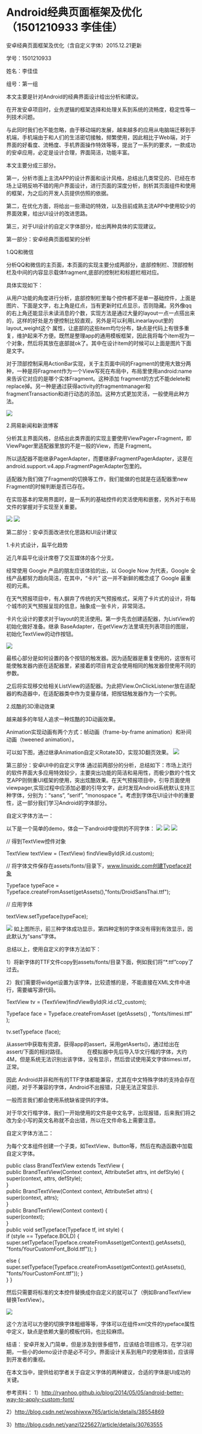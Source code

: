 # Android经典页面框架及优化（1501210933 李佳佳）

安卓经典页面框架及优化（含自定义字体）2015.12.21更新

学号：1501210933

姓名：李佳佳

组号：第一组

本文主要是针对Android的经典界面设计给出分析和建议。

在开发安卓项目时，业务逻辑的框架选择和处理关系到系统的流畅度，稳定性等一列技术问题。

与此同时我们也不能忽略，由于移动端的发展，越来越多的应用从电脑端迁移到手机端，手机端由于和人们的生活密切接触，频繁使用，因此相比于Web端，对于界面的好看度、流畅度、手机界面操作特效等等，提出了一系列的要求，一款成功的安卓应用，必定是设计合理，界面简洁，功能丰富。


本文主要分成三部分。


第一，分析市面上主流APP的设计界面和设计风格，总结出几类常见的、已经在市场上证明反响不错的用户界面设计，进行页面的深度分析，剖析其页面组件和使用的框架，为之后的开发人员提供仿照的依据。


第二，在优化方面，将给出一些滑动的特效，以及目前成熟主流APP中使用较少的界面效果，给出UI设计的改进思路。

第三，对于UI设计的自定义字体部分，给出两种具体的实现建议。


第一部分：安卓经典页面框架的分析

1.QQ和微信

分析QQ和微信的主页面，本页面的实现主要分成两部分，底部控制栏、顶部控制栏及中间的内容显示载体fragment,底部的控制栏和标题栏相对应。


具体实现如下：

从用户功能的角度进行分析，底部控制栏里每个控件都不是单一基础控件，上面是图片、下面是文字，右上角是红点，当有更新时红点显示，否则隐藏。另外像qq的右上角还能显示未读消息的个数，实现方法是通过大量的layout一点一点搭出来的，这样的好处是方便控制比较直观，另外是可以利用Linearlayout里的layout_weight这个 属性，让底部的这些item均匀分布，缺点是代码上有很多重复，维护起来不方便。既然是整理app的通用模板框架，因此我将每个item视为一个对象，然后将其放在底部就ok了。其中在设计item的时候可以上面是图片下面是文字。


对于顶部控制采用ActionBar实现，关于主页面中间的Fragment的使用大致分两种，一种是将Fragment作为一个View写死在布局中，布局里使用android:name来告诉它对应的是哪个实体Fragment。这种添加 fragment的方式不能delete和replace掉。另一种是通过获得activity的fragmentmanager和 fragmentTransaction和进行动态的添加。这种方式更加灵活，一般使用此种方法。


![](wechat1111.PNG)



2.网易新闻和新浪博客

分析其主界面风格，总结出此类界面的实现主要使用ViewPager+Fragment，即ViewPager里适配器里放的不是一般的View，而是 Fragment。

所以适配器不能继承PagerAdapter，而要继承FragmentPagerAdapter，这是在 android.support.v4.app.FragmentPagerAdapter包里的。

适配器为我们做了Fragment的切换等工作，我们能做的也就是在适配器里new Fragment的时候判断是否已存在。


在实现基本的常用界面时，是一系列的基础控件的灵活使用和嵌套，另外对于布局文件的掌握对于实现至关重要。


![](网易新闻.PNG)
![](新浪博客.PNG)


第二部分：安卓页面改进优化思路和UI设计建议


1.卡片式设计，扁平化趋势

近几年扁平化设计席卷了交互媒体的各个分支。

经常使用 Google 产品的朋友应该体验的出，以 Google Now 为代表，Google 全线产品都努力趋向简洁，在其中，“卡片” 这一并不新鲜的概念成了 Google 最重视的元素。


在天气预报项目中，有人摒弃了传统的天气预报格式，采用了卡片式的设计，将每个城市的天气预报呈现的信息，抽象成一张卡片，非常简洁。


卡片化设计的要求对于layout的灵活使用。第一步先去创建适配器，为ListView的初始化做好准备。继承 BaseAdapter，在getView方法里填充列表项目的图层， 初始化TextView的动作按钮。

![](20140101064015906.png)


 最核心部分是如何设置的各个按钮的触发器。因为适配器是重复使用的，这很有可能使触发器内嵌在适配器里，紧接着的项目肯定会使用相同的触发器但使用不同的 参数。
 
之后将实现移交给相关ListView的适配器。为此把View.OnClickListener放在适配器的构造器中，在适配器类中作为变量存储，把按钮触发器作为一个实例。


2.炫酷的3D滑动效果


越来越多的年轻人追求一种炫酷的3D动画效果。


Animation实现动画有两个方式：帧动画（frame-by-frame animation）和补间动画（tweened animation）。


可以如下图，通过继承Animation自定义Rotate3D，实现3D翻页效果。
![](2015113161255674.png)



第三部分：安卓UI中的自定义字体
通过前两部分的分析，总结如下：市场上流行的软件界面大多应用特效较少，主要突出功能的简洁和易用性，而极少数的个性文艺APP则侧重UI框架的使用，突出炫酷效果。在天气预报项目中，引导页面使用viewpager,实现过程中应添加必要的引导文字，此时发现Android系统默认支持三种字体，分别为：“sans”, “serif”, “monospace ”。考虑到字体在UI设计中的重要性，这一部分我们学习Android的字体部分。

自定义字体方法一：


以下是一个简单的demo，体会一下android中提供的不同字体：
![](2111.PNG)
![](2121.PNG)
![](213.PNG)

// 得到TextView控件对象

TextView textView = (TextView) findViewById(R.id.custom);

// 将字体文件保存在assets/fonts/目录下，www.linuxidc.com创建Typeface对象

Typeface typeFace = Typeface.createFromAsset(getAssets(),"fonts/DroidSansThai.ttf");

// 应用字体

textView.setTypeface(typeFace);

![](字体1.PNG)
如上图所示，前三种字体成功显示，第四种定制的字体没有得到有效显示，因此默认为“sans”字体。

总结以上，使用自定义的字体方法如下：


1）将新字体的TTF文件copy到assets/fonts/目录下面，例如我们将“*.ttf”copy了过去。


2）我们需要将widget设置为该字体，比较遗憾的是，不能直接在XML文件中进行，需要编写源代码。

TextView tv = (TextView)findViewById(R.id.c12_custom);

Typeface face = Typeface.createFromAsset (getAssets() , “fonts/timesi.ttf” );

tv.setTypeface (face);


从assert中获取有资源，获得app的assert，采用getAserts()，通过给出在assert/下面的相对路径。　　
　　
在模拟器中先后导入华文行楷的字体，大约4M，但是系统无法识别出该字体，没有显示，然后尝试使用英文字体timesi.ttf，正常。

因此 Android并非和所有的TTF字体都能兼容，尤其在中文特殊字体的支持会存在问题，对于不兼容的字体，Android不出报错，只是无法正常显示.

一般而言我们都会使用系统缺省提供的字体。

对于华文行楷字体，我们一开始使用的文件是中文名字，出现报错，后来我们将之改为全小写的英文名称就不会出错，所以在文件命名上需要注意。

自定义字体方法二：

为每个文本组件创建一个子类，如TextView、Button等，然后在构造函数中加载自定义字体。

public class BrandTextView extends TextView {  
public BrandTextView(Context context, AttributeSet attrs, int defStyle) 
{       
   super(context, attrs, defStyle);     
 }     
public BrandTextView(Context context, AttributeSet attrs) 
{         
 super(context, attrs);  
    }   
  public BrandTextView(Context context) 
{         
 super(context);    
 }    
 public void setTypeface(Typeface tf, int style) 
{         
  if (style == Typeface.BOLD) {                super.setTypeface(Typeface.createFromAsset(getContext().getAssets(), "fonts/YourCustomFont_Bold.ttf"));            } 
  
else {               super.setTypeface(Typeface.createFromAsset(getContext().getAssets(), "fonts/YourCustomFont.ttf"));            }      
} 
}


然后只需要将标准的文本控件替换成你自定义的就可以了（例如BrandTextView替换TextView）。



![](1234.PNG)

这个方法可以方便的切换字体粗细等等，字体可以在组件xml文件的typeface属性中定义，缺点是依赖大量的模板代码，也比较麻烦。

结语：
安卓开发入门简单，但是涉及到很多细节，应该结合项目练习，在学习初期，一些小的demo设计亦是必不可少。界面设计关系到用户的使用体验，应该得到开发者的重视。

在本文当中，提供给初学者关于自定义字体的两种建议，合适的字体是UI成功的关键。

参考资料：
1）http://ryanhoo.github.io/blog/2014/05/05/android-better-way-to-apply-custom-font/

2）http://blog.csdn.net/woshiwxw765/article/details/38554869


3）http://blog.csdn.net/yanzi1225627/article/details/30763555





